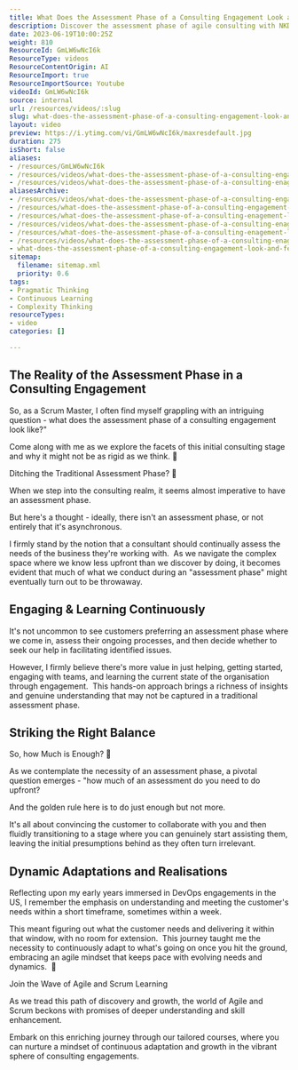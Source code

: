 ```yaml
---
title: What Does the Assessment Phase of a Consulting Engagement Look and Feel Like?
description: Discover the assessment phase of agile consulting with NKD Agility. Martin Hinshelwood shares insights on tackling challenges and enhancing team performance.
date: 2023-06-19T10:00:25Z
weight: 810
ResourceId: GmLW6wNcI6k
ResourceType: videos
ResourceContentOrigin: AI
ResourceImport: true
ResourceImportSource: Youtube
videoId: GmLW6wNcI6k
source: internal
url: /resources/videos/:slug
slug: what-does-the-assessment-phase-of-a-consulting-engagement-look-and-feel-like
layout: video
preview: https://i.ytimg.com/vi/GmLW6wNcI6k/maxresdefault.jpg
duration: 275
isShort: false
aliases:
- /resources/GmLW6wNcI6k
- /resources/videos/what-does-the-assessment-phase-of-a-consulting-engagement-look-and-feel-like
- /resources/videos/what-does-the-assessment-phase-of-a-consulting-enagement-look-and-feel-like
aliasesArchive:
- /resources/videos/what-does-the-assessment-phase-of-a-consulting-engagement-look-and-feel-like
- /resources/what-does-the-assessment-phase-of-a-consulting-engagement-look-and-feel-like
- /resources/what-does-the-assessment-phase-of-a-consulting-enagement-look-and-feel-like
- /resources/videos/what-does-the-assessment-phase-of-a-consulting-enagement-look-and-feel-like-
- /resources/what-does-the-assessment-phase-of-a-consulting-enagement-look-and-feel-like-
- /resources/videos/what-does-the-assessment-phase-of-a-consulting-enagement-look-and-feel-like
- what-does-the-assessment-phase-of-a-consulting-engagement-look-and-feel-like
sitemap:
  filename: sitemap.xml
  priority: 0.6
tags:
- Pragmatic Thinking
- Continuous Learning
- Complexity Thinking
resourceTypes:
- video
categories: []

---
```

## The Reality of the Assessment Phase in a Consulting Engagement

So, as a Scrum Master, I often find myself grappling with an intriguing question - what does the assessment phase of a consulting engagement look like?"

Come along with me as we explore the facets of this initial consulting stage and why it might not be as rigid as we think. 🌟

Ditching the Traditional Assessment Phase? 🤔

When we step into the consulting realm, it seems almost imperative to have an assessment phase.

But here's a thought - ideally, there isn't an assessment phase, or not entirely that it's asynchronous.

I firmly stand by the notion that a consultant should continually assess the needs of the business they're working with.  As we navigate the complex space where we know less upfront than we discover by doing, it becomes evident that much of what we conduct during an "assessment phase" might eventually turn out to be throwaway.

## Engaging & Learning Continuously

It's not uncommon to see customers preferring an assessment phase where we come in, assess their ongoing processes, and then decide whether to seek our help in facilitating identified issues.

However, I firmly believe there's more value in just helping, getting started, engaging with teams, and learning the current state of the organisation through engagement.  This hands-on approach brings a richness of insights and genuine understanding that may not be captured in a traditional assessment phase.

## Striking the Right Balance

So, how Much is Enough? 🎯

As we contemplate the necessity of an assessment phase, a pivotal question emerges - "how much of an assessment do you need to do upfront?

And the golden rule here is to do just enough but not more.

It's all about convincing the customer to collaborate with you and then fluidly transitioning to a stage where you can genuinely start assisting them, leaving the initial presumptions behind as they often turn irrelevant.

## Dynamic Adaptations and Realisations

Reflecting upon my early years immersed in DevOps engagements in the US, I remember the emphasis on understanding and meeting the customer's needs within a short timeframe, sometimes within a week.

This meant figuring out what the customer needs and delivering it within that window, with no room for extension.  This journey taught me the necessity to continuously adapt to what's going on once you hit the ground, embracing an agile mindset that keeps pace with evolving needs and dynamics.  🌟

Join the Wave of Agile and Scrum Learning

As we tread this path of discovery and growth, the world of Agile and Scrum beckons with promises of deeper understanding and skill enhancement.

Embark on this enriching journey through our tailored courses, where you can nurture a mindset of continuous adaptation and growth in the vibrant sphere of consulting engagements.
